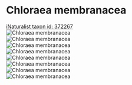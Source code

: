
Chloraea membranacea
====================
  
[iNaturalist taxon id: 372267](https://www.inaturalist.org/taxa/372267)  
![Chloraea membranacea](https://inaturalist-open-data.s3.amazonaws.com/photos/241210736/medium.jpeg)  
![Chloraea membranacea](https://inaturalist-open-data.s3.amazonaws.com/photos/241210760/medium.jpeg)  
![Chloraea membranacea](https://inaturalist-open-data.s3.amazonaws.com/photos/241210719/medium.jpeg)  
![Chloraea membranacea](https://inaturalist-open-data.s3.amazonaws.com/photos/241210726/medium.jpeg)  
![Chloraea membranacea](https://inaturalist-open-data.s3.amazonaws.com/photos/241210668/medium.jpeg)  
![Chloraea membranacea](https://inaturalist-open-data.s3.amazonaws.com/photos/241210629/medium.jpeg)  
![Chloraea membranacea](https://inaturalist-open-data.s3.amazonaws.com/photos/241210619/medium.jpeg)  
![Chloraea membranacea](https://inaturalist-open-data.s3.amazonaws.com/photos/241210607/medium.jpeg)